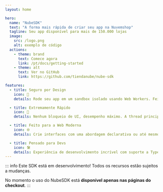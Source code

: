 ```yaml
---
layout: home

hero:
  name: "NubeSDK"
  text: "A forma mais rápida de criar seu app na Nuvemshop"
  tagline: Seu app disponível para mais de 150.000 lojas
  image:
    src: /logo.png
    alt: exemplo de código
  actions:
    - theme: brand
      text: Comece agora
      link: /pt/docs/getting-started
    - theme: alt
      text: Ver no GitHub
      link: https://github.com/tiendanube/nube-sdk

features:
  - title: Seguro por Design
    icon: 🔐
    details: Rode seu app em um sandbox isolado usando Web Workers. Feito para proteger as lojas e seus clientes contra códigos maliciosos.

  - title: Extremamente Rápido
    icon: 🚀
    details: Nenhum bloqueio de UI, desempenho máximo. A thread principal continua livre, mantendo a navegação fluida.

  - title: Feito para a Web Moderna
    icon: 🌐
    details: Crie interfaces com uma abordagem declarativa ou até mesmo com JSX, usando padrões familiares para desenvolvedores web.

  - title: Pensado para Devs
    icon: 🛠️
    details: Experiência de desenvolvimento incrível com suporte a TypeScript, JSX e um CLI para criar novos apps em segundos.
---
```

::: info
Este SDK está em desenvolvimento! Todos os recursos estão sujeitos a mudanças.

No momento o uso do NubeSDK está **disponível apenas nas páginas do checkout**.
:::